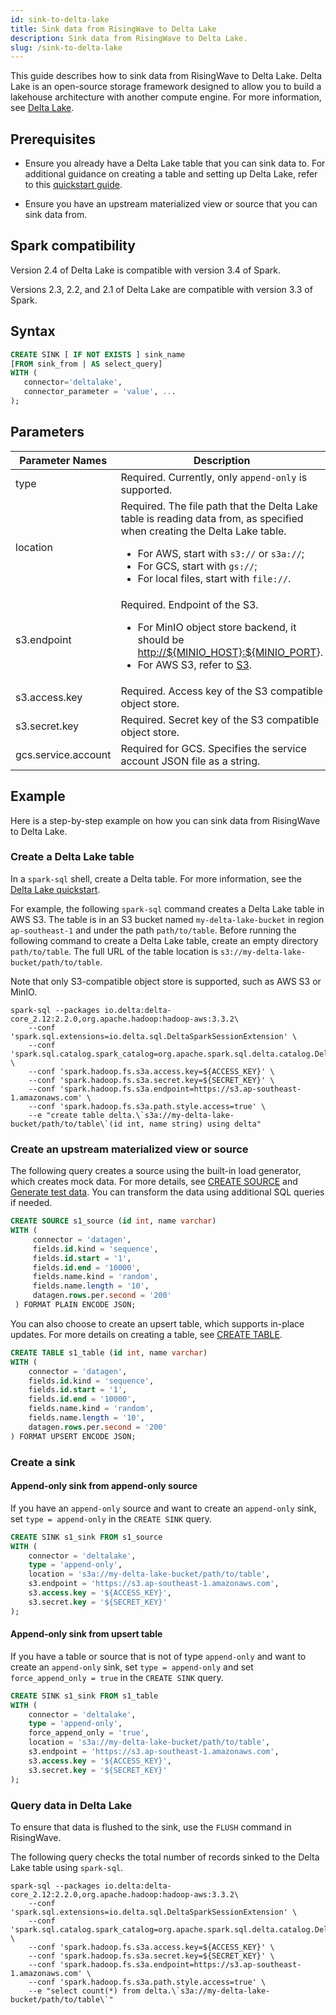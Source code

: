 ```yaml
---
id: sink-to-delta-lake
title: Sink data from RisingWave to Delta Lake
description: Sink data from RisingWave to Delta Lake.
slug: /sink-to-delta-lake
---
```

<head>
  <link rel="canonical" href="https://docs.risingwave.com/docs/current/sink-to-delta-lake/" />
</head>

This guide describes how to sink data from RisingWave to Delta Lake. Delta Lake is an open-source storage framework designed to allow you to build a lakehouse architecture with another compute engine. For more information, see [Delta Lake](https://delta.io).

## Prerequisites

- Ensure you already have a Delta Lake table that you can sink data to. For additional guidance on creating a table and setting up Delta Lake, refer to this [quickstart guide](https://docs.delta.io/latest/quick-start.html#create-a-table).

- Ensure you have an upstream materialized view or source that you can sink data from.

## Spark compatibility

Version 2.4 of Delta Lake is compatible with version 3.4 of Spark.

Versions 2.3, 2.2, and 2.1 of Delta Lake are compatible with version 3.3 of Spark.

## Syntax

```sql
CREATE SINK [ IF NOT EXISTS ] sink_name
[FROM sink_from | AS select_query]
WITH (
   connector='deltalake',
   connector_parameter = 'value', ...
);
```

## Parameters

| Parameter Names | Description |
| --------------- | ---------------------------------------------------------------------- |
| type            | Required. Currently, only `append-only` is supported. |
| location        | Required. The file path that the Delta Lake table is reading data from, as specified when creating the Delta Lake table. <ul><li>For AWS, start with `s3://` or `s3a://`;</li><li>For GCS, start with `gs://`; </li><li>For local files, start with `file://`.</li></ul>|
| s3.endpoint     | Required. Endpoint of the S3. <ul><li>For MinIO object store backend, it should be <http://${MINIO_HOST}:${MINIO_PORT>}. </li><li>For AWS S3, refer to [S3](https://docs.aws.amazon.com/general/latest/gr/s3.html). </li></ul> |
| s3.access.key   | Required. Access key of the S3 compatible object store.|
| s3.secret.key   | Required. Secret key of the S3 compatible object store.|
| gcs.service.account   | Required for GCS. Specifies the service account JSON file as a string.|

## Example

Here is a step-by-step example on how you can sink data from RisingWave to Delta Lake.

### Create a Delta Lake table

In a `spark-sql` shell, create a Delta table. For more information, see the [Delta Lake quickstart](https://docs.delta.io/latest/quick-start.html#create-a-table).

For example, the following `spark-sql` command creates a Delta Lake table in AWS S3. The table is in an S3 bucket named `my-delta-lake-bucket` in region `ap-southeast-1` and under the path `path/to/table`. Before running the following command to create a Delta Lake table, create an empty directory `path/to/table`. The full URL of the table location is `s3://my-delta-lake-bucket/path/to/table`.

Note that only S3-compatible object store is supported, such as AWS S3 or MinIO.

```terminal
spark-sql --packages io.delta:delta-core_2.12:2.2.0,org.apache.hadoop:hadoop-aws:3.3.2\
    --conf 'spark.sql.extensions=io.delta.sql.DeltaSparkSessionExtension' \
    --conf 'spark.sql.catalog.spark_catalog=org.apache.spark.sql.delta.catalog.DeltaCatalog' \
    --conf 'spark.hadoop.fs.s3a.access.key=${ACCESS_KEY}' \
    --conf 'spark.hadoop.fs.s3a.secret.key=${SECRET_KEY}' \
    --conf 'spark.hadoop.fs.s3a.endpoint=https://s3.ap-southeast-1.amazonaws.com' \
    --conf 'spark.hadoop.fs.s3a.path.style.access=true' \
    --e "create table delta.\`s3a://my-delta-lake-bucket/path/to/table\`(id int, name string) using delta"
```

### Create an upstream materialized view or source

The following query creates a source using the built-in load generator, which creates mock data. For more details, see [CREATE SOURCE](/sql/commands/sql-create-source.md) and [Generate test data](/ingest/ingest-from-datagen.md). You can transform the data using additional SQL queries if needed.

```sql
CREATE SOURCE s1_source (id int, name varchar)
WITH (
     connector = 'datagen',
     fields.id.kind = 'sequence',
     fields.id.start = '1',
     fields.id.end = '10000',
     fields.name.kind = 'random',
     fields.name.length = '10',
     datagen.rows.per.second = '200'
 ) FORMAT PLAIN ENCODE JSON;
```

You can also choose to create an upsert table, which supports in-place updates. For more details on creating a table, see [CREATE TABLE](/sql/commands/sql-create-table.md).

```sql
CREATE TABLE s1_table (id int, name varchar)
WITH (
    connector = 'datagen',
    fields.id.kind = 'sequence',
    fields.id.start = '1',
    fields.id.end = '10000',
    fields.name.kind = 'random',
    fields.name.length = '10',
    datagen.rows.per.second = '200'
) FORMAT UPSERT ENCODE JSON;
```

### Create a sink

#### Append-only sink from append-only source

If you have an `append-only` source and want to create an `append-only` sink, set `type = append-only` in the `CREATE SINK` query.

```sql
CREATE SINK s1_sink FROM s1_source
WITH (
    connector = 'deltalake',
    type = 'append-only',
    location = 's3a://my-delta-lake-bucket/path/to/table',
    s3.endpoint = 'https://s3.ap-southeast-1.amazonaws.com',
    s3.access.key = '${ACCESS_KEY}',
    s3.secret.key = '${SECRET_KEY}'
);
```

#### Append-only sink from upsert table

If you have a table or source that is not of type `append-only` and want to create an `append-only` sink, set `type = append-only` and set `force_append_only = true` in the `CREATE SINK` query.

```sql
CREATE SINK s1_sink FROM s1_table
WITH (
    connector = 'deltalake',
    type = 'append-only',
    force_append_only = 'true',
    location = 's3a://my-delta-lake-bucket/path/to/table',
    s3.endpoint = 'https://s3.ap-southeast-1.amazonaws.com',
    s3.access.key = '${ACCESS_KEY}',
    s3.secret.key = '${SECRET_KEY}'
);
```

### Query data in Delta Lake

To ensure that data is flushed to the sink, use the `FLUSH` command in RisingWave.

The following query checks the total number of records sinked to the Delta Lake table using `spark-sql`.

```terminal
spark-sql --packages io.delta:delta-core_2.12:2.2.0,org.apache.hadoop:hadoop-aws:3.3.2\
    --conf 'spark.sql.extensions=io.delta.sql.DeltaSparkSessionExtension' \
    --conf 'spark.sql.catalog.spark_catalog=org.apache.spark.sql.delta.catalog.DeltaCatalog' \
    --conf 'spark.hadoop.fs.s3a.access.key=${ACCESS_KEY}' \
    --conf 'spark.hadoop.fs.s3a.secret.key=${SECRET_KEY}' \
    --conf 'spark.hadoop.fs.s3a.endpoint=https://s3.ap-southeast-1.amazonaws.com' \
    --conf 'spark.hadoop.fs.s3a.path.style.access=true' \
    --e "select count(*) from delta.\`s3a://my-delta-lake-bucket/path/to/table\`"
```
